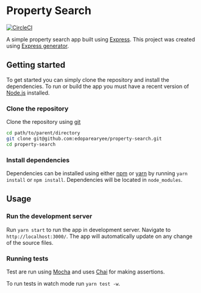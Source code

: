 # Property Search

[![CircleCI](https://circleci.com/gh/edoparearyee/property-search.svg?style=shield)](https://circleci.com/gh/edoparearyee/property-search)

A simple property search app built using [Express][express]. This project was created using [Express generator][express-generator].

## Getting started

To get started you can simply clone the repository and install the dependencies. To run or build the app you must have a recent version of [Node.js][node] installed.

### Clone the repository

Clone the repository using [git][git]

```bash
cd path/to/parent/directory
git clone git@github.com:edoparearyee/property-search.git
cd property-search
```

### Install dependencies

Dependencies can be installed using either [npm][npm] or [yarn][yarn] by running `yarn install` or `npm install`. Dependencies will be located in `node_modules`.

## Usage

### Run the development server

Run `yarn start` to run the app in development server. Navigate to `http://localhost:3000/`. The app will automatically update on any change of the source files.

### Running tests

Test are run using [Mocha][mocha] and uses [Chai][chai] for making assertions.

To run tests in watch mode run `yarn test -w`.

[express]: https://expressjs.com/
[express-generator]: https://expressjs.com/en/starter/generator.html
[git]: http://git-scm.com/
[npm]: https://www.npmjs.com/
[yarn]: https://yarnpkg.com/en/
[mocha]: https://mochajs.org/
[chai]: https://www.chaijs.com/
[node]: https://nodejs.org/en/
